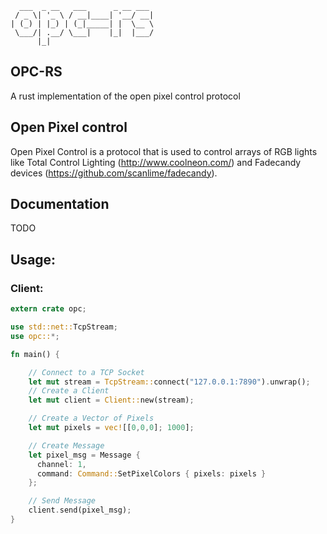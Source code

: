 ```
  ___  _ __   ___      _ __ ___
 / _ \| '_ \ / __|____| '__/ __|
| (_) | |_) | (_|_____| |  \__ \
 \___/| .__/ \___|    |_|  |___/
      |_|
```
## OPC-RS
A rust implementation of the open pixel control protocol

## Open Pixel control
Open Pixel Control is a protocol that is used to control arrays of RGB lights like Total Control Lighting (http://www.coolneon.com/) and Fadecandy devices (https://github.com/scanlime/fadecandy).

## Documentation

TODO

## Usage:

### Client:

```rust
extern crate opc;

use std::net::TcpStream;
use opc::*;

fn main() {

    // Connect to a TCP Socket
    let mut stream = TcpStream::connect("127.0.0.1:7890").unwrap();
    // Create a Client
    let mut client = Client::new(stream);

    // Create a Vector of Pixels
    let mut pixels = vec![[0,0,0]; 1000];

    // Create Message
    let pixel_msg = Message {
      channel: 1,
      command: Command::SetPixelColors { pixels: pixels }
    };

    // Send Message
    client.send(pixel_msg);
}

```
